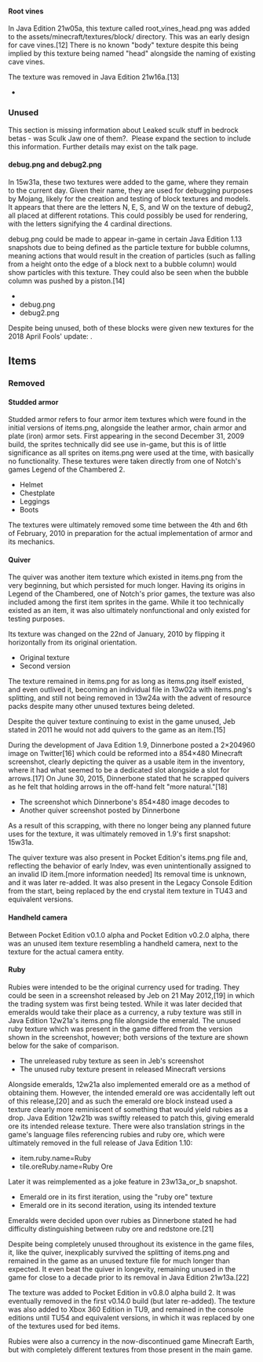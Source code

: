 #### Root vines
In Java Edition 21w05a, this texture called root_vines_head.png was added to the assets/minecraft/textures/block/ directory. This was an early design for cave vines.[12] There is no known "body" texture despite this being implied by this texture being named "head" alongside the naming of existing cave vines.

The texture was removed in Java Edition 21w16a.[13]





- 


### Unused

  

This section is missing information about 
Leaked sculk stuff in bedrock betas - was Sculk Jaw one of them?. 
Please expand the section to include this information. Further details may exist on the talk page.


#### debug.png and debug2.png
In 15w31a, these two textures were added to the game, where they remain to the current day. Given their name, they are used for debugging purposes by Mojang, likely for the creation and testing of block textures and models. It appears that there are the letters N, E, S, and W on the texture of debug2, all placed at different rotations. This could possibly be used for rendering, with the letters signifying the 4 cardinal directions. 

debug.png could be made to appear in-game in certain Java Edition 1.13 snapshots due to being defined as the particle texture for bubble columns, meaning actions that would result in the creation of particles (such as falling from a height onto the edge of a block next to a bubble column) would show particles with this texture. They could also be seen when the bubble column was pushed by a piston.[14]

- 
- debug.png
- debug2.png

Despite being unused, both of these blocks were given new textures for the 2018 April Fools' update:
 .


## Items
### Removed
#### Studded armor
Studded armor refers to four armor item textures which were found in the initial versions of items.png, alongside the leather armor, chain armor and plate (iron) armor sets. First appearing in the second December 31, 2009 build, the sprites technically did see use in-game, but this is of little significance as all sprites on items.png were used at the time, with basically no functionality. These textures were taken directly from one of Notch's games Legend of the Chambered 2.

- Helmet
- Chestplate
- Leggings
- Boots

The textures were ultimately removed some time between the 4th and 6th of February, 2010 in preparation for the actual implementation of armor and its mechanics.


#### Quiver
The quiver was another item texture which existed in items.png from the very beginning, but which persisted for much longer. Having its origins in Legend of the Chambered, one of Notch's prior games, the texture was also included among the first item sprites in the game. While it too technically existed as an item, it was also ultimately nonfunctional and only existed for testing purposes.

Its texture was changed on the 22nd of January, 2010 by flipping it horizontally from its original orientation.

- Original texture
- Second version

The texture remained in items.png for as long as items.png itself existed, and even outlived it, becoming an individual file in 13w02a with items.png's splitting, and still not being removed in 13w24a with the advent of resource packs despite many other unused textures being deleted.

Despite the quiver texture continuing to exist in the game unused, Jeb stated in 2011 he would not add quivers to the game as an item.[15]

During the development of Java Edition 1.9, Dinnerbone posted a 2×204960 image on Twitter[16] which could be reformed into a 854×480 Minecraft screenshot, clearly depicting the quiver as a usable item in the inventory, where it had what seemed to be a dedicated slot alongside a slot for arrows.[17] On June 30, 2015, Dinnerbone stated that he scrapped quivers as he felt that holding arrows in the off-hand felt "more natural."[18]

- The screenshot which Dinnerbone's 854×480 image decodes to
- Another quiver screenshot posted by Dinnerbone

As a result of this scrapping, with there no longer being any planned future uses for the texture, it was ultimately removed in 1.9's first snapshot: 15w31a.

The quiver texture was also present in Pocket Edition's items.png file and, reflecting the behavior of early Indev, was even unintentionally assigned to an invalid ID item.[more information needed] Its removal time is unknown, and it was later re-added. It was also present in the Legacy Console Edition from the start, being replaced by the end crystal item texture in TU43 and equivalent versions.


#### Handheld camera
Between Pocket Edition v0.1.0 alpha and Pocket Edition v0.2.0 alpha, there was an unused item texture resembling a handheld camera, next to the texture for the actual camera entity.






#### Ruby
Rubies were intended to be the original currency used for trading. They could be seen in a screenshot released by Jeb on 21 May 2012,[19] in which the trading system was first being tested. While it was later decided that emeralds would take their place as a currency, a ruby texture was still in Java Edition 12w21a's items.png file alongside the emerald. The unused ruby texture which was present in the game differed from the version shown in the screenshot, however; both versions of the texture are shown below for the sake of comparison.

- The unreleased ruby texture as seen in Jeb's screenshot
- The unused ruby texture present in released Minecraft versions

Alongside emeralds, 12w21a also implemented emerald ore as a method of obtaining them. However, the intended emerald ore was accidentally left out of this release,[20] and as such the emerald ore block instead used a texture clearly more reminiscent of something that would yield rubies as a drop. Java Edition 12w21b was swiftly released to patch this, giving emerald ore its intended release texture. There were also translation strings in the game's language files referencing rubies and ruby ore, which were ultimately removed in the full release of Java Edition 1.10:

- item.ruby.name=Ruby
- tile.oreRuby.name=Ruby Ore


Later it was reimplemented as a joke feature in 23w13a_or_b snapshot.  
- Emerald ore in its first iteration, using the "ruby ore" texture
- Emerald ore in its second iteration, using its intended texture

Emeralds were decided upon over rubies as Dinnerbone stated he had difficulty distinguishing between ruby ore and redstone ore.[21]

Despite being completely unused throughout its existence in the game files, it, like the quiver, inexplicably survived the splitting of items.png and remained in the game as an unused texture file for much longer than expected. It even beat the quiver in longevity, remaining unused in the game for close to a decade prior to its removal in Java Edition 21w13a.[22]

The texture was added to Pocket Edition in v0.8.0 alpha build 2. It was eventually removed in the first v0.14.0 build (but later re-added). The texture was also added to Xbox 360 Edition in TU9, and remained in the console editions until TU54 and equivalent versions, in which it was replaced by one of the textures used for bed items.

Rubies were also a currency in the now-discontinued game Minecraft Earth, but with completely different textures from those present in the main game.


